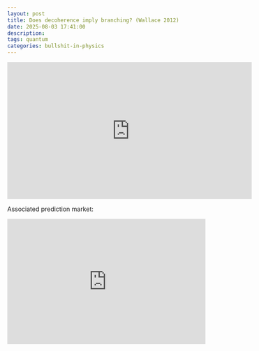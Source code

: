 ```yaml
---
layout: post
title: Does decoherence imply branching? (Wallace 2012)
date: 2025-08-03 17:41:00
description: 
tags: quantum 
categories: bullshit-in-physics
---
```


<iframe width="560" height="315" src="https://www.youtube.com/embed/ZfU3LKGFMOc?si=P7b5xNJQrXyBpJxI" title="YouTube video player" frameborder="0" allow="accelerometer; autoplay; clipboard-write; encrypted-media; gyroscope; picture-in-picture; web-share" referrerpolicy="strict-origin-when-cross-origin" allowfullscreen></iframe>

Associated prediction market:
<iframe src="https://manifold.markets/embed/ttoe/is-david-wallace-wrong-about-decohe" title="Is David Wallace wrong about decoherence and branching in quantum physics?" frameborder="0" style="width:90%; height:18rem; max-width: 35rem;"></iframe>
